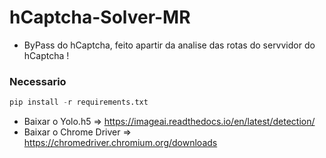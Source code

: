 # hCaptcha-Solver-MR

- ByPass do hCaptcha, feito apartir da analise das rotas do servvidor do hCaptcha !

### Necessario
```python
pip install -r requirements.txt
```

- Baixar o Yolo.h5 => https://imageai.readthedocs.io/en/latest/detection/
- Baixar o Chrome Driver => https://chromedriver.chromium.org/downloads